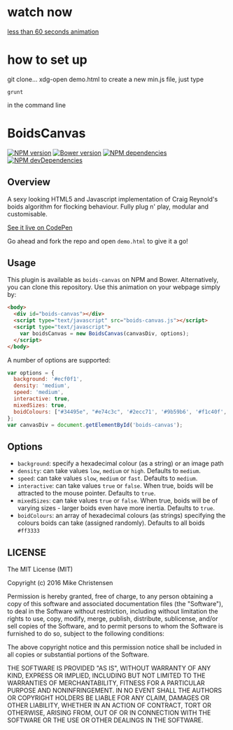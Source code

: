 # watch now

[less than 60 seconds animation](https://www.youtube.com/watch?v=ib8uqi0e4qQ)


# how to set up

git clone...
xdg-open demo.html
to create a new min.js file, just type

    grunt

in the command line

# BoidsCanvas
[![NPM version](https://img.shields.io/npm/v/boids-canvas.svg)](https://www.npmjs.com/package/boids-canvas)
[![Bower version](https://img.shields.io/bower/v/boids-canvas.svg)](https://github.com/MikeC1995/BoidsCanvas)
[![NPM dependencies](https://david-dm.org/MikeC1995/BoidsCanvas.svg)](https://david-dm.org/MikeC1995/BoidsCanvas)
[![NPM devDependencies](https://david-dm.org/MikeC1995/BoidsCanvas/dev-status.svg)](https://david-dm.org/MikeC1995/BoidsCanvas#info=devDependencies)

## Overview

A sexy looking HTML5 and Javascript implementation of Craig Reynold's boids algorithm for flocking behaviour. Fully plug n' play, modular and customisable.

[See it live on CodePen](http://codepen.io/MikeC1995/pen/RWXoOe)

Go ahead and fork the repo and open `demo.html` to give it a go!

## Usage

This plugin is available as `boids-canvas` on NPM and Bower. Alternatively, you can clone this repository. Use this animation on your webpage simply by:

```html
<body>
  <div id="boids-canvas"></div>
  <script type="text/javascript" src="boids-canvas.js"></script>
  <script type="text/javascript">
    var boidsCanvas = new BoidsCanvas(canvasDiv, options);
  </script>
</body>
```

A number of options are supported:

```js
var options = {
  background: '#ecf0f1',
  density: 'medium',
  speed: 'medium',
  interactive: true,
  mixedSizes: true,
  boidColours: ["#34495e", "#e74c3c", '#2ecc71', '#9b59b6', '#f1c40f', '#1abc9c']
};
var canvasDiv = document.getElementById('boids-canvas');
```

## Options

* `background`: specify a hexadecimal colour (as a string) or an image path
* `density`:  can take values `low`, `medium` or `high`. Defaults to `medium`.
* `speed`: can take values `slow`, `medium` or `fast`. Defaults to `medium`.
* `interactive`: can take values `true` or `false`. When true, boids will be attracted to the mouse pointer. Defaults to `true`.
* `mixedSizes`: can take values `true` or `false`. When true, boids will be of varying sizes - larger boids even have more inertia. Defaults to `true`.
* `boidColours`: an array of hexadecimal colours (as strings) specifying the colours boids can take (assigned randomly). Defaults to all boids `#ff3333`

## LICENSE
The MIT License (MIT)

Copyright (c) 2016 Mike Christensen

Permission is hereby granted, free of charge, to any person obtaining a copy
of this software and associated documentation files (the "Software"), to deal
in the Software without restriction, including without limitation the rights
to use, copy, modify, merge, publish, distribute, sublicense, and/or sell
copies of the Software, and to permit persons to whom the Software is
furnished to do so, subject to the following conditions:

The above copyright notice and this permission notice shall be included in all
copies or substantial portions of the Software.

THE SOFTWARE IS PROVIDED "AS IS", WITHOUT WARRANTY OF ANY KIND, EXPRESS OR
IMPLIED, INCLUDING BUT NOT LIMITED TO THE WARRANTIES OF MERCHANTABILITY,
FITNESS FOR A PARTICULAR PURPOSE AND NONINFRINGEMENT. IN NO EVENT SHALL THE
AUTHORS OR COPYRIGHT HOLDERS BE LIABLE FOR ANY CLAIM, DAMAGES OR OTHER
LIABILITY, WHETHER IN AN ACTION OF CONTRACT, TORT OR OTHERWISE, ARISING FROM,
OUT OF OR IN CONNECTION WITH THE SOFTWARE OR THE USE OR OTHER DEALINGS IN THE
SOFTWARE.
